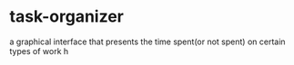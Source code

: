 # task-organizer
a graphical interface that presents the time spent(or not spent) on certain types of work
 h
